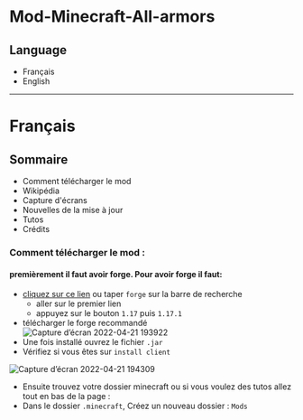 # Mod-Minecraft-All-armors
## Language
  - Français
  - English

---

# Français
## Sommaire
  - Comment télécharger le mod
  - Wikipédia
  - Capture d'écrans
  - Nouvelles de la mise à jour
  - Tutos
  - Crédits

### Comment télécharger le mod :
#### premièrement il faut avoir forge. Pour avoir forge il faut:
- [cliquez sur ce lien](https://files.minecraftforge.net/net/minecraftforge/forge/index_1.17.1.html) ou taper `forge` sur la barre de recherche
  - aller sur le premier lien
  - appuyez sur le bouton `1.17` puis `1.17.1`
- télécharger le forge recommandé
![Capture d’écran 2022-04-21 193922](https://user-images.githubusercontent.com/66781353/164518881-b8d52f8e-cbaa-44ff-8e17-45dace9a8f52.png)
- Une fois installé ouvrez le fichier `.jar`
- Vérifiez si vous êtes sur `install client`

![Capture d’écran 2022-04-21 194309](https://user-images.githubusercontent.com/66781353/164519598-53b368a3-753c-474f-9377-b575d6ace664.png)
- Ensuite trouvez votre dossier minecraft ou si vous voulez des tutos allez tout en bas de la page : 
- Dans le dossier `.minecraft`, Créez un nouveau dossier : `Mods`
